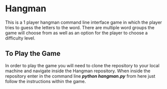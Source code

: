 # Hangman

This is a 1 player hangman command line interface game in which the player tries to guess the letters to the word. There are multiple word groups the game will choose from as well as an option for the player to choose a difficulty level. 

## To Play the Game
In order to play the game you will need to clone the repository to your local machine and navigate inside the Hangman repository. When inside the repository enter in the command line **_python hangman.py_** from here just follow the instructions within the game.
